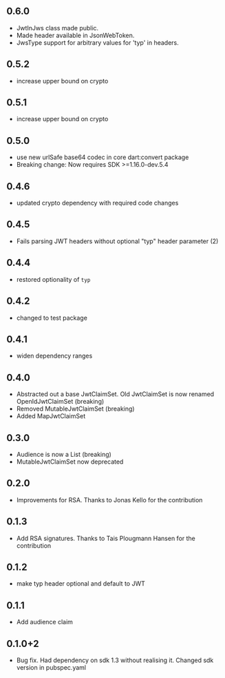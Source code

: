 ## 0.6.0

- JwtInJws class made public.
- Made header available in JsonWebToken.
- JwsType support for arbitrary values for 'typ' in headers.

## 0.5.2

- increase upper bound on crypto

## 0.5.1

- increase upper bound on crypto

## 0.5.0

- use new urlSafe base64 codec in core dart:convert package
- Breaking change: Now requires SDK >=1.16.0-dev.5.4

## 0.4.6

- updated crypto dependency with required code changes

## 0.4.5

* Fails parsing JWT headers without optional "typ" header parameter (2)

## 0.4.4

* restored optionality of `typ`

## 0.4.2

* changed to test package

## 0.4.1

* widen dependency ranges

## 0.4.0

* Abstracted out a base JwtClaimSet. Old JwtClaimSet is now renamed OpenIdJwtClaimSet (breaking)
* Removed MutableJwtClaimSet (breaking)
* Added MapJwtClaimSet

## 0.3.0

* Audience is now a List (breaking)
* MutableJwtClaimSet now deprecated

## 0.2.0

* Improvements for RSA. Thanks to Jonas Kello for the contribution

## 0.1.3

* Add RSA signatures. Thanks to Tais Plougmann Hansen for the contribution

## 0.1.2

* make typ header optional and default to JWT

## 0.1.1

* Add audience claim

## 0.1.0+2

* Bug fix. Had dependency on sdk 1.3 without realising it. Changed sdk version in
pubspec.yaml

